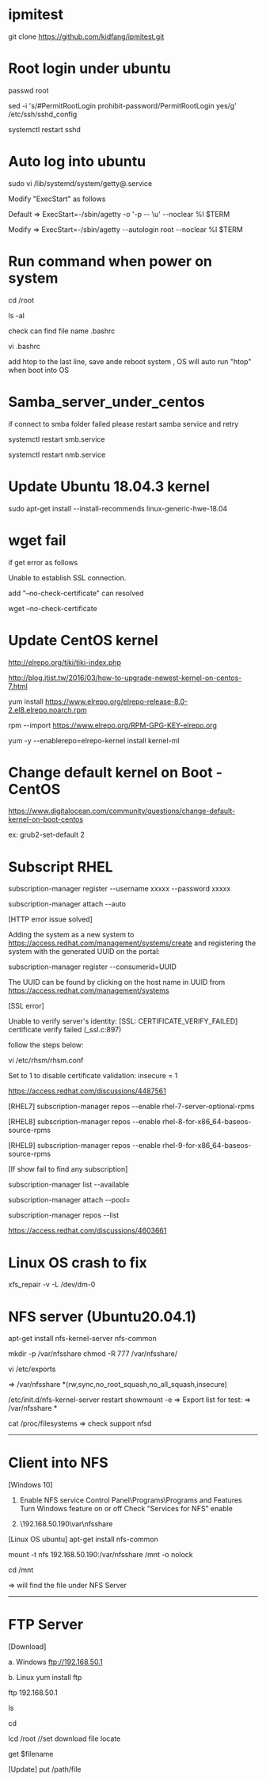 # ipmitest
git clone https://github.com/kidfang/ipmitest.git

# Root login under ubuntu
passwd root

sed -i 's/#PermitRootLogin prohibit-password/PermitRootLogin yes/g' /etc/ssh/sshd_config

systemctl restart sshd 

# Auto log into ubuntu

sudo vi /lib/systemd/system/getty@.service

Modify "ExecStart" as follows

Default => ExecStart=-/sbin/agetty -o '-p -- \u' --noclear %I $TERM

Modify =>  ExecStart=-/sbin/agetty --autologin root --noclear %I $TERM

# Run command when power on system

cd /root

ls -al

check can find file name .bashrc

vi .bashrc

add htop to the last line, save ande reboot system , OS will auto run "htop" when boot into OS

# Samba_server_under_centos
if connect to smba folder failed please restart samba service and retry

systemctl restart smb.service

systemctl restart nmb.service

# Update Ubuntu 18.04.3 kernel
sudo apt-get install --install-recommends linux-generic-hwe-18.04

# wget fail

if get error as follows

Unable to establish SSL connection.

add "–no-check-certificate" can resolved

wget –no-check-certificate 

# Update CentOS kernel
http://elrepo.org/tiki/tiki-index.php

http://blog.itist.tw/2016/03/how-to-upgrade-newest-kernel-on-centos-7.html

yum install https://www.elrepo.org/elrepo-release-8.0-2.el8.elrepo.noarch.rpm

rpm --import https://www.elrepo.org/RPM-GPG-KEY-elrepo.org

yum -y --enablerepo=elrepo-kernel install kernel-ml

# Change default kernel on Boot - CentOS

https://www.digitalocean.com/community/questions/change-default-kernel-on-boot-centos

ex: grub2-set-default 2

# Subscript RHEL

subscription-manager register --username xxxxx --password xxxxx

subscription-manager attach --auto

[HTTP error issue solved]

Adding the system as a new system to https://access.redhat.com/management/systems/create and registering the system with the generated UUID on the portal:

subscription-manager register --consumerid=UUID

The UUID can be found by clicking on the host name in UUID from https://access.redhat.com/management/systems

[SSL error]

Unable to verify server's identity: [SSL: CERTIFICATE_VERIFY_FAILED] certificate verify failed (_ssl.c:897)

follow the steps below:

vi /etc/rhsm/rhsm.conf

Set to 1 to disable certificate validation:
insecure = 1

https://access.redhat.com/discussions/4487561

[RHEL7]
subscription-manager repos --enable rhel-7-server-optional-rpms

[RHEL8]
subscription-manager repos --enable rhel-8-for-x86_64-baseos-source-rpms

[RHEL9]
subscription-manager repos --enable rhel-9-for-x86_64-baseos-source-rpms

[If show fail to find any subscription]

subscription-manager list --available

subscription-manager attach --pool= <pool id>

subscription-manager repos --list

https://access.redhat.com/discussions/4603661

# Linux OS crash to fix

xfs_repair -v -L /dev/dm-0

# NFS server (Ubuntu20.04.1)

apt-get install nfs-kernel-server nfs-common

mkdir -p /var/nfsshare
chmod -R 777 /var/nfsshare/

vi  /etc/exports

=> /var/nfsshare    *(rw,sync,no_root_squash,no_all_squash,insecure)

/etc/init.d/nfs-kernel-server restart
showmount -e
=> Export list for test:
=> /var/nfsshare *

cat /proc/filesystems
=> check support nfsd

----------

# Client into NFS

[Windows 10]
1. Enable NFS service
Control Panel\Programs\Programs and Features
Turn Windows feature on or off
Check "Services for NFS" enable

2.    \\192.168.50.190\var\nfsshare

[Linux OS ubuntu]
apt-get install nfs-common

mount -t nfs 192.168.50.190:/var/nfsshare /mnt -o nolock

cd /mnt

=> will find the file under NFS Server

---------------

# FTP Server 

[Download]

a. Windows 
ftp://192.168.50.1

b. Linux
yum install ftp

ftp 192.168.50.1

ls

cd

lcd /root    //set download file locate

get $filename

[Update]
put /path/file
